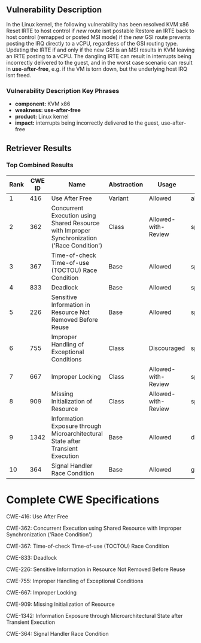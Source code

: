 ## Vulnerability Description
In the Linux kernel, the following vulnerability has been resolved KVM x86 Reset IRTE to host control if *new* route isnt postable Restore an IRTE back to host control (remapped or posted MSI mode) if the *new* GSI route prevents posting the IRQ directly to a vCPU, regardless of the GSI routing type. Updating the IRTE if and only if the new GSI is an MSI results in KVM leaving an IRTE posting to a vCPU. The dangling IRTE can result in interrupts being incorrectly delivered to the guest, and in the worst case scenario can result in **use-after-free**, e.g. if the VM is torn down, but the underlying host IRQ isnt freed.

### Vulnerability Description Key Phrases
- **component:** KVM x86
- **weakness:** **use-after-free**
- **product:** Linux kernel
- **impact:** interrupts being incorrectly delivered to the guest, use-after-free

## Retriever Results

### Top Combined Results

| Rank | CWE ID | Name | Abstraction | Usage  | Retrievers | Individual Scores |
|------|--------|------|-------------|-------|------------|-------------------|
| 1 | 416 | Use After Free | Variant | Allowed | alternate_terms | 1.000 |
| 2 | 362 | Concurrent Execution using Shared Resource with Improper Synchronization ('Race Condition') | Class | Allowed-with-Review | sparse | 0.570 |
| 3 | 367 | Time-of-check Time-of-use (TOCTOU) Race Condition | Base | Allowed | sparse | 0.523 |
| 4 | 833 | Deadlock | Base | Allowed | sparse | 0.523 |
| 5 | 226 | Sensitive Information in Resource Not Removed Before Reuse | Base | Allowed | sparse | 0.510 |
| 6 | 755 | Improper Handling of Exceptional Conditions | Class | Discouraged | sparse | 0.505 |
| 7 | 667 | Improper Locking | Class | Allowed-with-Review | sparse | 0.497 |
| 8 | 909 | Missing Initialization of Resource | Class | Allowed-with-Review | sparse | 0.496 |
| 9 | 1342 | Information Exposure through Microarchitectural State after Transient Execution | Base | Allowed | dense | 0.516 |
| 10 | 364 | Signal Handler Race Condition | Base | Allowed | graph | 0.003 |



# Complete CWE Specifications

CWE-416: Use After Free

CWE-362: Concurrent Execution using Shared Resource with Improper Synchronization ('Race Condition')

CWE-367: Time-of-check Time-of-use (TOCTOU) Race Condition

CWE-833: Deadlock

CWE-226: Sensitive Information in Resource Not Removed Before Reuse

CWE-755: Improper Handling of Exceptional Conditions

CWE-667: Improper Locking

CWE-909: Missing Initialization of Resource

CWE-1342: Information Exposure through Microarchitectural State after Transient Execution

CWE-364: Signal Handler Race Condition